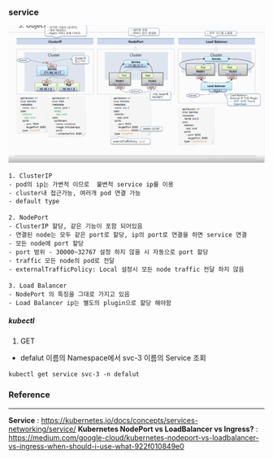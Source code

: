 ### service
![service](../images/service.png)

~~~
1. ClusterIP
- pod의 ip는 가변적 이므로  불변적 service ip를 이용
- cluster내 접근가능, 여러개 pod 연결 가능
- default type

2. NodePort
- ClusterIP 할당, 같은 기능이 포함 되어있음
- 연결된 node는 모두 같은 port로 할당, ip의 port로 연결을 하면 service 연결
- 모든 node에 port 할당
- port 범위 - 30000~32767 설정 하지 않을 시 자동으로 port 할당
- traffic 모든 node의 pod로 전달
- externalTrafficPolicy: Local 설정시 모든 node traffic 전달 하지 않음

3. Load Balancer
- NodePort 의 특징을 그대로 가지고 있음
- Load Balancer ip는 별도의 plugin으로 할당 해야함
~~~

##### kubectl

1. GET
  - defalut 이름의 Namespace에서 svc-3 이름의 Service 조회

  ```
  kubectl get service svc-3 -n defalut
  ```

### Reference
----
**Service** : https://kubernetes.io/docs/concepts/services-networking/service/
**Kubernetes NodePort vs LoadBalancer vs Ingress?** : https://medium.com/google-cloud/kubernetes-nodeport-vs-loadbalancer-vs-ingress-when-should-i-use-what-922f010849e0
